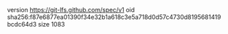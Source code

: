 version https://git-lfs.github.com/spec/v1
oid sha256:f87e6877ea01390f34e32b1a618c3e5a718d0d57c4730d8195681419bcdc64d3
size 1083
